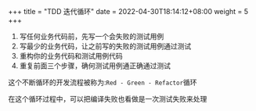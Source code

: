 +++
title = "TDD 迭代循环"
date =  2022-04-30T18:14:12+08:00
weight = 5
+++

1. 写任何业务代码前，先写一个会失败的测试用例
2. 写最少的业务代码，让之前写的失败的测试用例通过测试
3. 重构你的业务代码和测试用例代码
4. 重复前面三个步骤，确何测试用例通正确通过测试

这个不断循环的开发流程被称为:`Red - Green - Refactor`循环

在这个循环过程中，可以把编译失败也看做是一次测试失败来处理